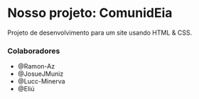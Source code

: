 # Nosso projeto: ComunidEia 

Projeto de desenvolvimento para um site usando HTML & CSS.

### Colaboradores

- @Ramon-Az
- @JosueJMuniz
- @Lucc-Minerva
- @Eliú
